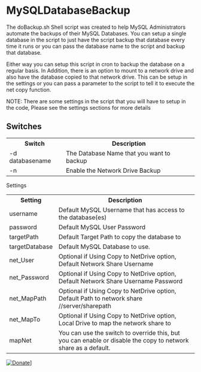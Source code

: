 # MySQLDatabaseBackup

The doBackup.sh Shell script was created to help MySQL Administrators automate the backups of their MySQL Databases.
You can setup a single database in the script to just have the script backup that database every time it runs or
you can pass the database name to the script and backup that database.

Either way you can setup this script in cron to backup the database on a regular basis. 
In Addition, there is an option to mount to a network drive and also have the database 
copied to that network drive.  This can be setup in the settings or you can pass a parameter to the script
to tell it to execute the net copy function.

NOTE:  There are some settings in the script that you will have to setup in the code, Please see the settings 
sections for more details

## Switches

<table>
<tr>
<th>Switch</th>
<th>Description</th>
</tr>
<tr>
<td>-d databasename</td>
<td>The Database Name that you want to backup</td>
</tr>
<tr>
<td>-n</td>
<td>Enable the Network Drive Backup</td>
</tr>
</table>

Settings

<table>
<tr>
<th>Setting</th>
<th>Description</th>
</tr>
<tr>
<td>username</td>
<td>Default MySQL Username that has access to the database(es)</td>
</tr>
<tr>
<td>password</td>
<td>Default MySQL User Password</td>
</tr>
<tr>
<td>targetPath</td>
<td>Default Target Path to copy the database to</td>
</tr>
<tr>
<td>targetDatabase</td>
<td>Default MySQL Database to use.</td>
</tr>
<tr>
<td>net_User</td>
<td>Optional if Using Copy to NetDrive option, Default Network Share Username</td>
</tr>
<tr>
<td>net_Password</td>
<td>Optional if Using Copy to NetDrive option, Default Network Share Username Password</td>
</tr>
<tr>
<td>net_MapPath</td>
<td>Optional if Using Copy to NetDrive option, Default Path to network share //server/sharepath</td>
</tr>
<tr>
<td>net_MapTo</td>
<td>Optional if Using Copy to NetDrive option, Local Drive to map the network share to</td>
</tr>
<tr>
<td>mapNet</td>
<td>You can use the switch to override this, but you can enable or disable the copy to network share as a default.</td>
</tr>
</table>


[![Donate](https://www.paypalobjects.com/en_US/i/btn/btn_donateCC_LG.gif)](https://www.paypal.com/cgi-bin/webscr?cmd=_s-xclick&hosted_button_id=JSW8XEMQVH4BE)]
